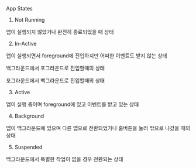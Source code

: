 App States

1. Not Running

  앱이 실행되지 않았거나 완전히 종료되었을 때 상태

2. In-Active

  앱이 실행되면서 foreground에 진입하지만 어떠한 이벤트도 받지 않는 상태

  백그라운드에서 포그라운드로 진입할때의 상태

  포그라운드에서 백그라운드로 진입할때의 상태

3. Active

  앱이 실행 중이며 foreground에 있고 이벤트를 받고 있는 상태

4. Background

  앱이 백그라운드에 있으며 다른 앱으로 전환되었거나 홈버튼을 눌러 밖으로 나갔을 때의 상태

5. Suspended

  백그라운드에서 특별한 작업이 없을 경우 전환되는 상태 


